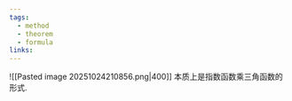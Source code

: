 ```yaml
---
tags:
  - method
  - theorem
  - formula
links:
---
```

![[Pasted image 20251024210856.png|400]]
本质上是指数函数乘三角函数的形式.
